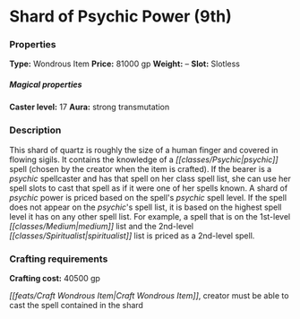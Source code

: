 ﻿---
Title: "Shard of Psychic Power (9th)"
Type: "Wondrous Item"
Price: "81000 gp"
Weight: "–"
Slot: "Slotless"
Caster level: "17"
Aura: "strong transmutation"
Description: |
  "This shard of quartz is roughly the size of a human finger and covered in flowing sigils. It contains the knowledge of a psychic spell (chosen by the creator when the item is crafted). If the bearer is a psychic spellcaster and has that spell on her class spell list, she can use her spell slots to cast that spell as if it were one of her spells known. A shard of psychic power is priced based on the spell's psychic spell level. If the spell does not appear on the psychic's spell list, it is based on the highest spell level it has on any other spell list. For example, a spell that is on the 1st-level medium list and the 2nd-level spiritualist list is priced as a 2nd-level spell."
Crafting cost: "40500 gp"
Sources: "['Psychic Anthology']"
---

# Shard of Psychic Power (9th)

### Properties

**Type:** Wondrous Item **Price:** 81000 gp **Weight:** – **Slot:** Slotless

##### Magical properties

**Caster level:** 17 **Aura:** strong transmutation

### Description

This shard of quartz is roughly the size of a human finger and covered in flowing sigils. It contains the knowledge of a _[[classes/Psychic|psychic]]_ spell (chosen by the creator when the item is crafted). If the bearer is a _psychic_ spellcaster and has that spell on her class spell list, she can use her spell slots to cast that spell as if it were one of her spells known. A shard of _psychic_ power is priced based on the spell's _psychic_ spell level. If the spell does not appear on the _psychic_'s spell list, it is based on the highest spell level it has on any other spell list. For example, a spell that is on the 1st-level _[[classes/Medium|medium]]_ list and the 2nd-level _[[classes/Spiritualist|spiritualist]]_ list is priced as a 2nd-level spell.

### Crafting requirements

**Crafting cost:** 40500 gp

_[[feats/Craft Wondrous Item|Craft Wondrous Item]]_, creator must be able to cast the spell contained in the shard

